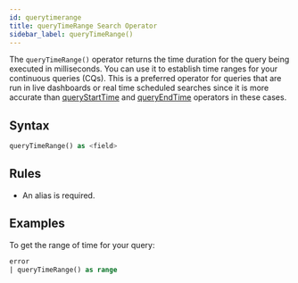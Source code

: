 ```yaml
---
id: querytimerange
title: queryTimeRange Search Operator
sidebar_label: queryTimeRange()
---
```


The `queryTimeRange()` operator returns the time duration for the query being executed in milliseconds. You can use it to establish time ranges for your continuous queries (CQs). This is a preferred operator for queries that are run in live dashboards or real time scheduled searches since it is more accurate than [queryStartTime](querystarttime.md) and [queryEndTime](queryendtime.md) operators in these cases.

## Syntax

```sql
queryTimeRange() as <field>
```

## Rules

* An alias is required.

## Examples

To get the range of time for your query:

```sql
error
| queryTimeRange() as range
```
